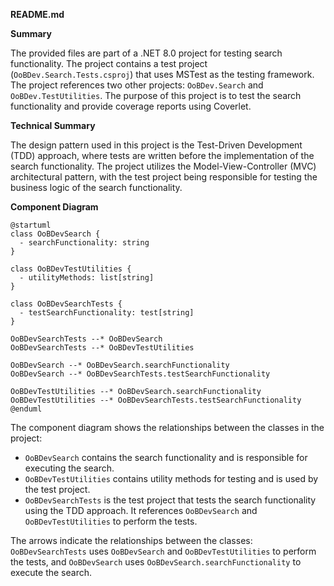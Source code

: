 **README.md**

**Summary**

The provided files are part of a .NET 8.0 project for testing search functionality. The project contains a test project (`OoBDev.Search.Tests.csproj`) that uses MSTest as the testing framework. The project references two other projects: `OoBDev.Search` and `OoBDev.TestUtilities`. The purpose of this project is to test the search functionality and provide coverage reports using Coverlet.

**Technical Summary**

The design pattern used in this project is the Test-Driven Development (TDD) approach, where tests are written before the implementation of the search functionality. The project utilizes the Model-View-Controller (MVC) architectural pattern, with the test project being responsible for testing the business logic of the search functionality.

**Component Diagram**

```plantuml
@startuml
class OoBDevSearch {
  - searchFunctionality: string
}

class OoBDevTestUtilities {
  - utilityMethods: list[string]
}

class OoBDevSearchTests {
  - testSearchFunctionality: test[string]
}

OoBDevSearchTests --* OoBDevSearch
OoBDevSearchTests --* OoBDevTestUtilities

OoBDevSearch --* OoBDevSearch.searchFunctionality
OoBDevSearch --* OoBDevSearchTests.testSearchFunctionality

OoBDevTestUtilities --* OoBDevSearch.searchFunctionality
OoBDevTestUtilities --* OoBDevSearchTests.testSearchFunctionality
@enduml
```

The component diagram shows the relationships between the classes in the project:

* `OoBDevSearch` contains the search functionality and is responsible for executing the search.
* `OoBDevTestUtilities` contains utility methods for testing and is used by the test project.
* `OoBDevSearchTests` is the test project that tests the search functionality using the TDD approach. It references `OoBDevSearch` and `OoBDevTestUtilities` to perform the tests.

The arrows indicate the relationships between the classes: `OoBDevSearchTests` uses `OoBDevSearch` and `OoBDevTestUtilities` to perform the tests, and `OoBDevSearch` uses `OoBDevSearch.searchFunctionality` to execute the search.